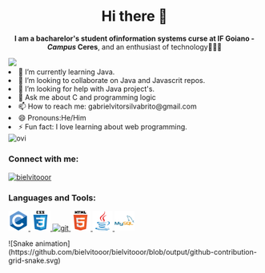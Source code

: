 <h1 align='center'>Hi there 👋</h1>
                                             <p align='center'><b>I am a bacharelor's student ofinformation systems curse at IF Goiano - <i>Campus</i> Ceres</b>, and an  enthusiast  of technology👨🏽‍💻<align='center'/p>
  <div><img src="https://media3.giphy.com/media/VbnUQpnihPSIgIXuZv/200w.gif?cid=82a1493bqsewij4tt943v7qaftrppz5kt2dobuekwcq69amt&rid=200w.gif&ct=g"</div>
<div><li>🌱 I’m currently learning  Java.</li>
<li>👯 I’m looking to collaborate on Java and Javascrit repos.</li>
<li>🤔 I’m looking for help with Java project's.</li>
<li>💬 Ask me about C and programming logic</li>
<li>📫 How to reach me: gabrielvitorsilvabrito@gmail.com</li>
<li>😄 Pronouns:He/Him</li>
<li>⚡ Fun fact: I love learning about web programming.</li>
  
<img src="https://github-readme-stats.vercel.app/api/top-langs?username=bielvitooor&show_icons=true&locale=en&layout=compact&theme=chartreuse-dark" alt="ovi" />

<h3 align="left">Connect with me:</h3>
<p align="left">
<a href="https://instagram.com/bielvitooor" target="blank"><img align="center" src="https://raw.githubusercontent.com/rahuldkjain/github-profile-readme-generator/master/src/images/icons/Social/instagram.svg" alt="bielvitooor" height="30" width="40" /></a>
</p>

<h3 align="left">Languages and Tools:</h3>
<p align="left"> <a href="https://www.cprogramming.com/" target="_blank" rel="noreferrer"> <img src="https://raw.githubusercontent.com/devicons/devicon/master/icons/c/c-original.svg" alt="c" width="40" height="40"/> </a> <a href="https://www.w3schools.com/css/" target="_blank" rel="noreferrer"> <img src="https://raw.githubusercontent.com/devicons/devicon/master/icons/css3/css3-original-wordmark.svg" alt="css3" width="40" height="40"/> </a> <a href="https://git-scm.com/" target="_blank" rel="noreferrer"> <img src="https://www.vectorlogo.zone/logos/git-scm/git-scm-icon.svg" alt="git" width="40" height="40"/> </a> <a href="https://www.w3.org/html/" target="_blank" rel="noreferrer"> <img src="https://raw.githubusercontent.com/devicons/devicon/master/icons/html5/html5-original-wordmark.svg" alt="html5" width="40" height="40"/> </a> <a href="https://www.java.com" target="_blank" rel="noreferrer"> <img src="https://raw.githubusercontent.com/devicons/devicon/master/icons/java/java-original.svg" alt="java" width="40" height="40"/> </a> <a href="https://www.mysql.com/" target="_blank" rel="noreferrer"> <img src="https://raw.githubusercontent.com/devicons/devicon/master/icons/mysql/mysql-original-wordmark.svg" alt="mysql" width="40" height="40"/> </a> </p>
![Snake animation](https://github.com/bielvitooor/bielvitooor/blob/output/github-contribution-grid-snake.svg)
